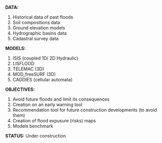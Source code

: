 **DATA:**

1) Historical data of past floods
2) Soil compositions data
3) Ground elevation models 
4) Hydrographic basins data
5) Cadastral survey data

**MODELS:**
1) ISIS (coupled 1D/ 2D Hydraulic)
2) LISFLOOD
3) TELEMAC (3D)
4) MOD_freeSURF (3D)
5) CADDIES (cellular automata)

**OBJECTIVES:**
1) Avoid future floods and limit its consequences
2) Creation on an early warning tool
3) Recommendation tool for future construction developments (to avoid them)
4) Creation of flood expusure (risks) maps 
5) Models benchmark 

**STATUS:** Under construction
